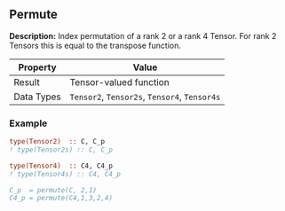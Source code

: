 ## Permute

**Description:** Index permutation of a rank 2 or a rank 4 Tensor. For rank 2 Tensors this is equal to the transpose function.

| Property   | Value                                         |
| ---        | ---                                           |
| Result     | Tensor-valued function                        |
| Data Types | `Tensor2`, `Tensor2s`, `Tensor4`, `Tensor4s`  |

### Example

```fortran
type(Tensor2)  :: C, C_p
! type(Tensor2s) :: C, C_p

type(Tensor4)  :: C4, C4_p
! type(Tensor4s) :: C4, C4_p

C_p  = permute(C, 2,1)
C4_p = permute(C4,1,3,2,4)
```
